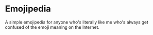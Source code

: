 # Emojipedia
A simple emojipedia for anyone who's literally like me who's always get confused of the emoji meaning on the Internet.
